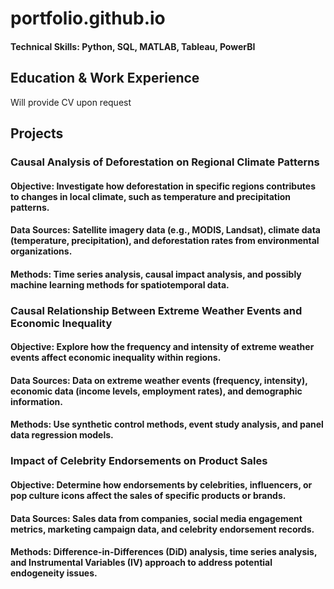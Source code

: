 # portfolio.github.io

#### Technical Skills: Python, SQL, MATLAB, Tableau, PowerBI

## Education & Work Experience
Will provide CV upon request

## Projects
### Causal Analysis of Deforestation on Regional Climate Patterns
#### Objective: Investigate how deforestation in specific regions contributes to changes in local climate, such as temperature and precipitation patterns.
#### Data Sources: Satellite imagery data (e.g., MODIS, Landsat), climate data (temperature, precipitation), and deforestation rates from environmental organizations.
#### Methods: Time series analysis, causal impact analysis, and possibly machine learning methods for spatiotemporal data.

### Causal Relationship Between Extreme Weather Events and Economic Inequality
#### Objective: Explore how the frequency and intensity of extreme weather events affect economic inequality within regions.
#### Data Sources: Data on extreme weather events (frequency, intensity), economic data (income levels, employment rates), and demographic information.
#### Methods: Use synthetic control methods, event study analysis, and panel data regression models.

###  Impact of Celebrity Endorsements on Product Sales
#### Objective: Determine how endorsements by celebrities, influencers, or pop culture icons affect the sales of specific products or brands.
#### Data Sources: Sales data from companies, social media engagement metrics, marketing campaign data, and celebrity endorsement records.
#### Methods: Difference-in-Differences (DiD) analysis, time series analysis, and Instrumental Variables (IV) approach to address potential endogeneity issues.
